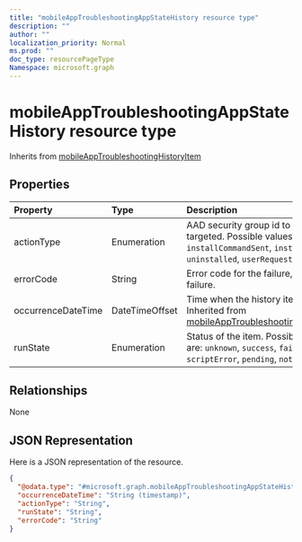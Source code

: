 ```yaml
---
title: "mobileAppTroubleshootingAppStateHistory resource type"
description: ""
author: ""
localization_priority: Normal
ms.prod: ""
doc_type: resourcePageType
Namespace: microsoft.graph
---
```



# mobileAppTroubleshootingAppStateHistory resource type




Inherits from [mobileAppTroubleshootingHistoryItem](../resources/mobileAppTroubleshootingHistoryItem.md)

## Properties
|Property|Type|Description|
|:---|:---|:---|
|actionType|Enumeration|AAD security group id to which it was targeted. Possible values are: `unknown`, `installCommandSent`, `installed`, `uninstalled`, `userRequestedInstall`.|
|errorCode|String|Error code for the failure, empty if no failure.|
|occurrenceDateTime|DateTimeOffset|Time when the history item occurred. Inherited from [mobileAppTroubleshootingHistoryItem](../resources/mobileAppTroubleshootingHistoryItem.md)|
|runState|Enumeration|Status of the item. Possible values are: `unknown`, `success`, `fail`, `scriptError`, `pending`, `notApplicable`.|

## Relationships
None

## JSON Representation
Here is a JSON representation of the resource.
<!-- {
  "blockType": "resource",
  "@odata.type": "microsoft.graph.mobileAppTroubleshootingAppStateHistory"
}
-->
``` json
{
  "@odata.type": "#microsoft.graph.mobileAppTroubleshootingAppStateHistory",
  "occurrenceDateTime": "String (timestamp)",
  "actionType": "String",
  "runState": "String",
  "errorCode": "String"
}
```


